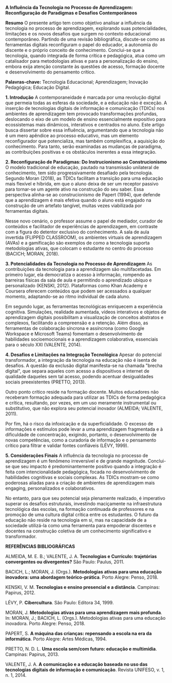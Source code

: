 **A Influência da Tecnologia no Processo de Aprendizagem: Reconfiguração de Paradigmas e Desafios Contemporâneos**

**Resumo**
O presente artigo tem como objetivo analisar a influência da tecnologia no processo de aprendizagem, explorando suas potencialidades, limitações e os novos desafios que surgem no contexto educacional contemporâneo. Partindo de uma revisão bibliográfica, discute-se como as ferramentas digitais reconfiguram o papel do educador, a autonomia do discente e o próprio conceito de conhecimento. Conclui-se que a tecnologia, quando integrada de forma crítica e pedagógica, atua como um catalisador para metodologias ativas e para a personalização do ensino, embora exija atenção constante às questões de acesso, formação docente e desenvolvimento do pensamento crítico.

**Palavras-chave:** Tecnologia Educacional; Aprendizagem; Inovação Pedagógica; Educação Digital.

**1. Introdução**
A contemporaneidade é marcada por uma revolução digital que permeia todas as esferas da sociedade, e a educação não é exceção. A inserção de tecnologias digitais de informação e comunicação (TDICs) nos ambientes de aprendizagem tem provocado transformações profundas, deslocando o eixo de um modelo de ensino essencialmente expositivo para ecossistemas mais dinâmicos, interativos e centrados no aluno. Este artigo busca dissertar sobre essa influência, argumentando que a tecnologia não é um mero apêndice ao processo educativo, mas um elemento reconfigurador que potencializa, mas também complexifica, a aquisição do conhecimento. Para tanto, serão examinadas as mudanças de paradigma, as contribuições positivas e os obstáculos inerentes a essa integração.

**2. Reconfiguração de Paradigmas: Do Instrucionismo ao Construcionismo**
O modelo tradicional de educação, pautado na transmissão unilateral de conhecimento, tem sido progressivamente desafiado pela tecnologia. Segundo Moran (2018), as TDICs facilitam a transição para uma educação mais flexível e híbrida, em que o aluno deixa de ser um receptor passivo para tornar-se um agente ativo na construção do seu saber. Essa perspectiva alinha-se ao construcionismo de Papert (1994), que defende que a aprendizagem é mais efetiva quando o aluno está engajado na construção de um artefato tangível, muitas vezes viabilizada por ferramentas digitais.

Nesse novo cenário, o professor assume o papel de mediador, curador de conteúdos e facilitador de experiências de aprendizagem, em contraste com a figura do detentor exclusivo do conhecimento. A sala de aula invertida (FLIPPED CLASSROOM), os ambientes virtuais de aprendizagem (AVAs) e a gamificação são exemplos de como a tecnologia suporta metodologias ativas, que colocam o estudante no centro do processo (BACICH; MORAN, 2018).

**3. Potencialidades da Tecnologia no Processo de Aprendizagem**
As contribuições da tecnologia para a aprendizagem são multifacetadas. Em primeiro lugar, ela democratiza o acesso à informação, rompendo as barreiras físicas da sala de aula e permitindo o aprendizado ubíquo e personalizado (KENSKI, 2012). Plataformas como Khan Academy e Coursera oferecem conteúdos que podem ser acessados a qualquer momento, adaptando-se ao ritmo individual de cada aluno.

Em segundo lugar, as ferramentas tecnológicas enriquecem a experiência cognitiva. Simulações, realidade aumentada, vídeos interativos e objetos de aprendizagem digitais possibilitam a visualização de conceitos abstratos e complexos, facilitando a compreensão e a retenção. Além disso, as ferramentas de colaboração síncrona e assíncrona (como Google Workspace e Microsoft Teams) fomentam o desenvolvimento de habilidades socioemocionais e a aprendizagem colaborativa, essenciais para o século XXI (VALENTE, 2014).

**4. Desafios e Limitações na Integração Tecnológica**
Apesar do potencial transformador, a integração da tecnologia na educação não é isenta de desafios. A questão da exclusão digital manifesta-se na chamada "brecha digital", que separa aqueles com acesso a dispositivos e internet de qualidade daqueles sem tal acesso, podendo acentuar desigualdades sociais preexistentes (PRETTO, 2013).

Outro ponto crítico reside na formação docente. Muitos educadores não receberam formação adequada para utilizar as TDICs de forma pedagógica e crítica, resultando, por vezes, em um uso meramente instrumental ou substitutivo, que não explora seu potencial inovador (ALMEIDA; VALENTE, 2011).

Por fim, há o risco da infoxicação e da superficialidade. O excesso de informações e estímulos pode levar a uma aprendizagem fragmentada e à dificuldade de concentração, exigindo, portanto, o desenvolvimento de novas competências, como a curadoria de informação e o pensamento crítico para filtrar e validar fontes confiáveis (LÉVY, 1999).

**5. Considerações Finais**
A influência da tecnologia no processo de aprendizagem é um fenômeno irreversível e de grande magnitude. Conclui-se que seu impacto é predominantemente positivo quando a integração é feita com intencionalidade pedagógica, focada no desenvolvimento de habilidades cognitivas e sociais complexas. As TDICs mostram-se como poderosas aliadas para a criação de ambientes de aprendizagem mais engaging, personalizados e colaborativos.

No entanto, para que seu potencial seja plenamente realizado, é imperativo superar os desafios estruturais, investindo maciçamente na infraestrutura tecnológica das escolas, na formação continuada de professores e na promoção de uma cultura digital crítica entre os estudantes. O futuro da educação não reside na tecnologia em si, mas na capacidade de a sociedade utilizá-la como uma ferramenta para empoderar discentes e docentes na construção coletiva de um conhecimento significativo e transformador.

**REFERÊNCIAS BIBLIOGRÁFICAS**

ALMEIDA, M. E. B.; VALENTE, J. A. **Tecnologias e Currículo: trajetórias convergentes ou divergentes?** São Paulo: Paulus, 2011.

BACICH, L.; MORAN, J. (Orgs.). **Metodologias ativas para uma educação inovadora: uma abordagem teórico-prática**. Porto Alegre: Penso, 2018.

KENSKI, V. M. **Tecnologias e ensino presencial e a distância**. Campinas: Papirus, 2012.

LÉVY, P. **Cibercultura**. São Paulo: Editora 34, 1999.

MORAN, J. **Metodologias ativas para uma aprendizagem mais profunda**. In: MORAN, J.; BACICH, L. (Orgs.). Metodologias ativas para uma educação inovadora. Porto Alegre: Penso, 2018.

PAPERT, S. **A máquina das crianças: repensando a escola na era da informática**. Porto Alegre: Artes Médicas, 1994.

PRETTO, N. D. L. **Uma escola sem/com futuro: educação e multimídia**. Campinas: Papirus, 2013.

VALENTE, J. A. **A comunicação e a educação baseada no uso das tecnologias digitais de informação e comunicação**. Revista UNIFESO, v. 1, n. 1, 2014.